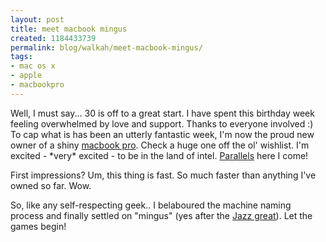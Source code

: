 ```yaml
---
layout: post
title: meet macbook mingus
created: 1184433739
permalink: blog/walkah/meet-macbook-mingus/
tags:
- mac os x
- apple
- macbookpro
---
```

<p>Well, I must say... 30 is off to a great start. I have spent this birthday week feeling overwhelmed by love and support. Thanks to everyone involved :) To cap what is has been an utterly fantastic week, I'm now the proud new owner of a shiny <a href="http://www.apple.com/macbookpro/">macbook pro</a>. Check a huge one off the ol' wishlist. I'm excited - *very* excited - to be in the land of intel. <a href="http://www.parallels.com/">Parallels</a> here I come!</p>

<p>First impressions? Um, this thing is fast. So much faster than anything I've owned so far. Wow.</p>

<p>So, like any self-respecting geek.. I belaboured the machine naming process and finally settled on "mingus" (yes after the <a href="http://en.wikipedia.org/wiki/Charles_Mingus">Jazz great</a>). Let the games begin!</p>
